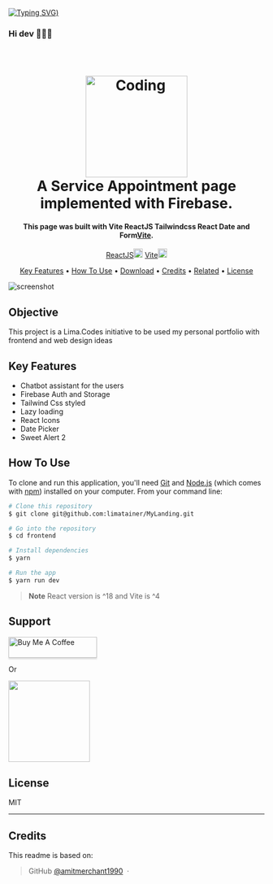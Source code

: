 [![Typing SVG](https://readme-typing-svg.demolab.com?font=Fira+Code&size=35&pause=1000&color=F6F753&width=700&lines=Hello%2C+this+is+Mariana+Lima;I'm+a+FullStack+Web+Developer))](https://git.io/typing-svg)

### Hi dev 👩🏻‍💻

<h1 align="center">
  <br>
  <a href="https://images.pexels.com/photos/965345/pexels-photo-965345.jpeg"><img src="https://images.pexels.com/photos/965345/pexels-photo-965345.jpeg" alt="Coding" width="200"></a>
  <br>
  A Service Appointment page implemented with Firebase.
  <br>
</h1>

<h4 align="center">This page was built with Vite ReactJS Tailwindcss React Date and Form<a href="https://vitejs.dev" target="_blank">Vite</a>.</h4>

<p align="center">
  <a href="https://badge.fury.io/js/react">ReactJS<img src="https://badge.fury.io/js/react.svg" alt="npm version" height="18"></a>
  <a href="https://badge.fury.io/js/vite">Vite<img src="https://badge.fury.io/js/vite.svg" alt="npm version" height="18"></a>
</p>

<p align="center">
  <a href="#key-features">Key Features</a> •
  <a href="#how-to-use">How To Use</a> •
  <a href="#download">Download</a> •
  <a href="#credits">Credits</a> •
  <a href="#related">Related</a> •
  <a href="#license">License</a>
</p>

![screenshot](scheduler.gif)

## Objective

This project is a Lima.Codes initiative to be used my personal portfolio with frontend and web design ideas

## Key Features

- Chatbot assistant for the users
- Firebase Auth and Storage
- Tailwind Css styled
- Lazy loading
- React Icons
- Date Picker
- Sweet Alert 2

## How To Use

To clone and run this application, you'll need [Git](https://git-scm.com) and [Node.js](https://nodejs.org/en/download/) (which comes with [npm](http://npmjs.com)) installed on your computer. From your command line:

```bash
# Clone this repository
$ git clone git@github.com:limatainer/MyLanding.git

# Go into the repository
$ cd frontend

# Install dependencies
$ yarn

# Run the app
$ yarn run dev
```

> **Note**
> React version is ^18 and Vite is ^4

## Support

<a href="https://www.buymeacoffee.com/limacodes" target="_blank"><img src="https://www.buymeacoffee.com/assets/img/custom_images/purple_img.png" alt="Buy Me A Coffee" style="height: 41px !important;width: 174px !important;box-shadow: 0px 3px 2px 0px rgba(190, 190, 190, 0.5) !important;-webkit-box-shadow: 0px 3px 2px 0px rgba(190, 190, 190, 0.5) !important;" ></a>

<p>Or</p>

<a href="https://www.patreon.com/limacodes">
	<img src="https://c5.patreon.com/external/logo/become_a_patron_button@2x.png" width="160">
</a>

## License

MIT

---

## Credits

This readme is based on:

> GitHub [@amitmerchant1990](https://github.com/amitmerchant1990) &nbsp;&middot;&nbsp;
